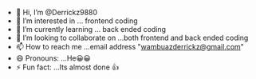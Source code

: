 - 👋 Hi, I’m @Derrickz9880
- 👀 I’m interested in ... frontend coding 
- 🌱 I’m currently learning ... back ended coding 
- 💞️ I’m looking to collaborate on ...both frontend and back ended coding 
- 📫 How to reach me ...email address "wambuazderrickz@gmail.com"
- 😄 Pronouns: ...He😀😀
- ⚡ Fun fact: ...Its almost done 👍 

<!---
Derrickz9880/Derrickz9880 is a ✨ special ✨ repository because its `README.md` (this file) appears on your GitHub profile.
You can click the Preview link to take a look at your changes.
--->
